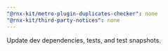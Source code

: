 ```yaml
---
"@rnx-kit/metro-plugin-duplicates-checker": none
"@rnx-kit/third-party-notices": none
---
```


Update dev dependencies, tests, and test snapshots.
